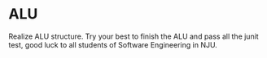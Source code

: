 # ALU
Realize ALU structure.
Try your best to finish the ALU and pass all the junit test, good luck to all students of Software Engineering in NJU.
